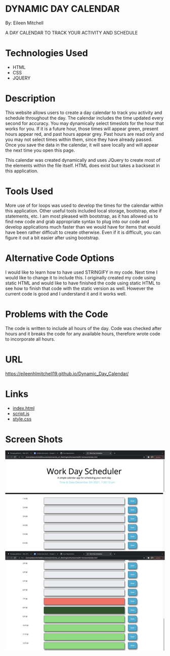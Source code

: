 # DYNAMIC DAY CALENDAR

By: Eileen Mitchell

A DAY CALENDAR TO TRACK YOUR ACTIVITY AND SCHEDULE

# Technologies Used

- HTML
- CSS
- JQUERY

# Description 

This website allows users to create a day calendar to track you activity and schedule throughout the day. The calendar includes the time updated every second for accuracy. You may dynamically select timeslots for the hour that works for you. If it is a future hour, those times will appear green, present hours appear red, and past hours appear grey. Past hours are read only and you may not select times within them, since they have already passed. Once you save the data in the calendar, it will save locally and will appear the next time you open this page. 

This calendar was created dynamically and uses JQuery to create most of the elements within the file itself. HTML does exist but takes a backseat in this application. 

# Tools Used

More use of for loops was used to develop the times for the calendar within this application. Other useful tools included local storage, bootstrap, else if statements, etc. I am most pleased with bootstrap, as it has allowed us to find new code and grab appropriate syntax to plug into our code and develop applications much faster than we would have for items that would have been rather difficult to create otherwise. Even if it is difficult, you can figure it out a bit easier after using bootstrap.

# Alternative Code Options

I would like to learn how to have used STRINGIFY in my code. Next time I would like to change it to include this. I originally created my code using static HTML and would like to have finished the code using static HTML to see how to finish that code with the static version as well. However the current code is good and I understand it and it works well.

# Problems with the Code

The code is written to include all hours of the day. Code was checked after hours and it breaks the code for any available hours, therefore wrote code to incorporate all hours.

# URL
https://eileenhlmitchell19.github.io/Dynamic_Day_Calendar/

# Links

- [index.html](./index.html)
- [script.js](./script.js)
- [style.css](./style.css)

# Screen Shots
![Project connection](Calendar1.jpg)
![Project connection](Calendar2.jpg)
